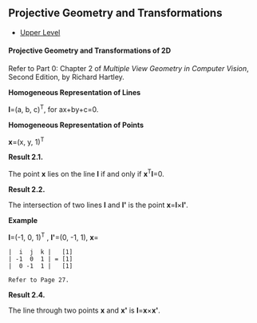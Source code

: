 ## Projective Geometry and Transformations

- [Upper Level](README.md)

#### Projective Geometry and Transformations of 2D

Refer to Part 0: Chapter 2 of *Multiple View Geometry in Computer Vision*, Second Edition, by Richard Hartley.

**Homogeneous Representation of Lines**

**l**=(a, b, c)<sup>T</sup>, for ax+by+c=0.

**Homogeneous Representation of Points**

**x**=(x, y, 1)<sup>T</sup>

**Result 2.1.**

The point **x** lies on the line **l** if and only if **x**<sup>T</sup>**l**=0.

**Result 2.2.**

The intersection of two lines **l** and **l'** is the point **x**=**l**×**l'**.

**Example**

**l**=(-1, 0, 1)<sup>T</sup> , **l'**=(0, -1, 1), **x**=

```
|  i  j  k |   [1]
| -1  0  1 | = [1]
|  0 -1  1 |   [1]

Refer to Page 27.
```

**Result 2.4.**

The line through two points **x** and **x'** is **l**=**x**×**x'**.

